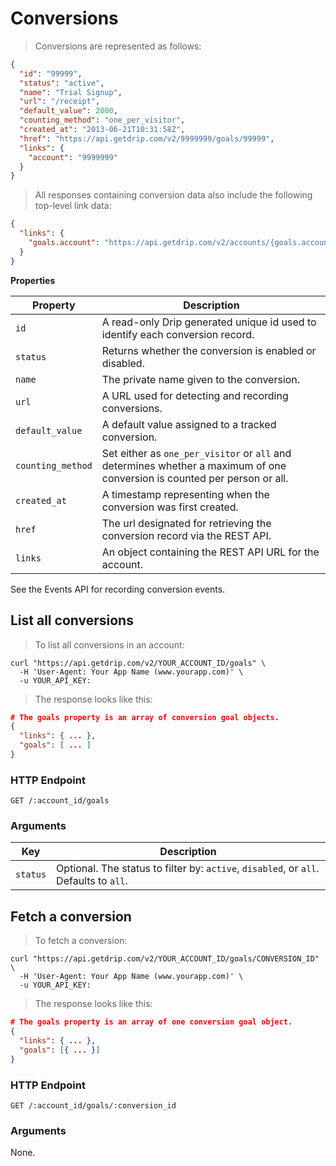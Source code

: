 # Conversions

> Conversions are represented as follows:

```json
{
  "id": "99999",
  "status": "active",
  "name": "Trial Signup",
  "url": "/receipt",
  "default_value": 2000,
  "counting_method": "one_per_visitor",
  "created_at": "2013-06-21T10:31:58Z",
  "href": "https://api.getdrip.com/v2/9999999/goals/99999",
  "links": {
    "account": "9999999"
  }
}
```

> All responses containing conversion data also include the following top-level link data:

```json
{
  "links": {
    "goals.account": "https://api.getdrip.com/v2/accounts/{goals.account}"
  }
}
```

**Properties**

<table>
  <thead>
    <tr>
      <th>Property</th>
      <th>Description</th>
    </tr>
  </thead>
  <tbody>
    <tr>
      <td><code>id</code></td>
      <td>A read-only Drip generated unique id used to identify each conversion record.</td>
    </tr>
    <tr>
      <td><code>status</code></td>
      <td>Returns whether the conversion is enabled or disabled.</td>
    </tr>
    <tr>
      <td><code>name</code></td>
      <td>The private name given to the conversion.</td>
    </tr>
    <tr>
      <td><code>url</code></td>
      <td>A URL used for detecting and recording conversions.</td>
    </tr>
    <tr>
      <td><code>default_value</code></td>
      <td>A default value assigned to a tracked conversion.</td>
    </tr>
    <tr>
      <td><code>counting_method</code></td>
      <td>Set either as <code>one_per_visitor</code> or <code>all</code> and determines whether a maximum of one conversion is counted per person or all.</td>
    </tr>
    <tr>
      <td><code>created_at</code></td>
      <td>A timestamp representing when the conversion was first created.</td>
    </tr>
    <tr>
      <td><code>href</code></td>
      <td>The url designated for retrieving the conversion record via the REST API.</td>
    </tr>
    <tr>
      <td><code>links</code></td>
      <td>An object containing the REST API URL for the account.</td>
    </tr>
  </tbody>
</table>

See the Events API for recording conversion events.

## List all conversions

> To list all conversions in an account:

```shell
curl "https://api.getdrip.com/v2/YOUR_ACCOUNT_ID/goals" \
  -H 'User-Agent: Your App Name (www.yourapp.com)' \
  -u YOUR_API_KEY:
```

> The response looks like this:

```json
# The goals property is an array of conversion goal objects.
{
  "links": { ... },
  "goals": [ ... ]
}
```

### HTTP Endpoint

`GET /:account_id/goals`

### Arguments

<table>
  <thead>
    <tr>
      <th>Key</th>
      <th>Description</th>
    </tr>
  </thead>
  <tbody>
    <tr>
      <td><code>status</code></td>
      <td>Optional. The status to filter by: <code>active</code>, <code>disabled</code>, or <code>all</code>. Defaults to <code>all</code>.</td>
    </tr>
  </tbody>
</table>

## Fetch a conversion

> To fetch a conversion:

```shell
curl "https://api.getdrip.com/v2/YOUR_ACCOUNT_ID/goals/CONVERSION_ID" \
  -H 'User-Agent: Your App Name (www.yourapp.com)' \
  -u YOUR_API_KEY:
```

> The response looks like this:

```json
# The goals property is an array of one conversion goal object.
{
  "links": { ... },
  "goals": [{ ... }]
}
```

### HTTP Endpoint

`GET /:account_id/goals/:conversion_id`

### Arguments

None.
